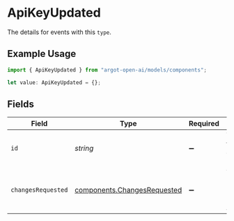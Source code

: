 # ApiKeyUpdated

The details for events with this `type`.

## Example Usage

```typescript
import { ApiKeyUpdated } from "argot-open-ai/models/components";

let value: ApiKeyUpdated = {};
```

## Fields

| Field                                                                      | Type                                                                       | Required                                                                   | Description                                                                |
| -------------------------------------------------------------------------- | -------------------------------------------------------------------------- | -------------------------------------------------------------------------- | -------------------------------------------------------------------------- |
| `id`                                                                       | *string*                                                                   | :heavy_minus_sign:                                                         | The tracking ID of the API key.                                            |
| `changesRequested`                                                         | [components.ChangesRequested](../../models/components/changesrequested.md) | :heavy_minus_sign:                                                         | The payload used to update the API key.                                    |